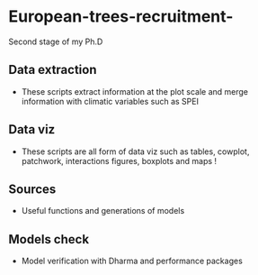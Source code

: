 # European-trees-recruitment-
Second stage of my Ph.D


## Data extraction 
* These scripts extract information at the plot scale and merge information with climatic variables such as SPEI

## Data viz 
* These scripts are all form of data viz such as tables, cowplot, patchwork, interactions figures, boxplots and maps ! 

## Sources
* Useful functions and generations of models 

## Models check
* Model verification with Dharma and performance packages 